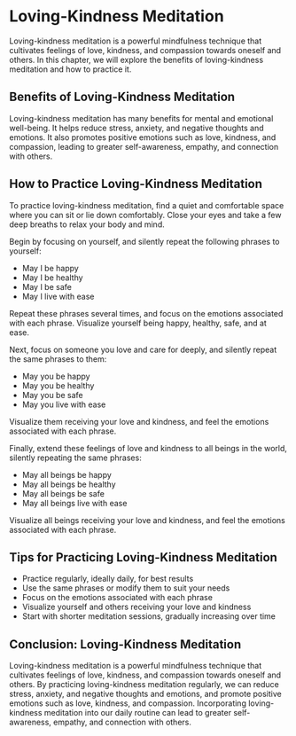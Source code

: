 Loving-Kindness Meditation
====================================================================

Loving-kindness meditation is a powerful mindfulness technique that cultivates feelings of love, kindness, and compassion towards oneself and others. In this chapter, we will explore the benefits of loving-kindness meditation and how to practice it.

Benefits of Loving-Kindness Meditation
--------------------------------------

Loving-kindness meditation has many benefits for mental and emotional well-being. It helps reduce stress, anxiety, and negative thoughts and emotions. It also promotes positive emotions such as love, kindness, and compassion, leading to greater self-awareness, empathy, and connection with others.

How to Practice Loving-Kindness Meditation
------------------------------------------

To practice loving-kindness meditation, find a quiet and comfortable space where you can sit or lie down comfortably. Close your eyes and take a few deep breaths to relax your body and mind.

Begin by focusing on yourself, and silently repeat the following phrases to yourself:

* May I be happy
* May I be healthy
* May I be safe
* May I live with ease

Repeat these phrases several times, and focus on the emotions associated with each phrase. Visualize yourself being happy, healthy, safe, and at ease.

Next, focus on someone you love and care for deeply, and silently repeat the same phrases to them:

* May you be happy
* May you be healthy
* May you be safe
* May you live with ease

Visualize them receiving your love and kindness, and feel the emotions associated with each phrase.

Finally, extend these feelings of love and kindness to all beings in the world, silently repeating the same phrases:

* May all beings be happy
* May all beings be healthy
* May all beings be safe
* May all beings live with ease

Visualize all beings receiving your love and kindness, and feel the emotions associated with each phrase.

Tips for Practicing Loving-Kindness Meditation
----------------------------------------------

* Practice regularly, ideally daily, for best results
* Use the same phrases or modify them to suit your needs
* Focus on the emotions associated with each phrase
* Visualize yourself and others receiving your love and kindness
* Start with shorter meditation sessions, gradually increasing over time

Conclusion: Loving-Kindness Meditation
--------------------------------------

Loving-kindness meditation is a powerful mindfulness technique that cultivates feelings of love, kindness, and compassion towards oneself and others. By practicing loving-kindness meditation regularly, we can reduce stress, anxiety, and negative thoughts and emotions, and promote positive emotions such as love, kindness, and compassion. Incorporating loving-kindness meditation into our daily routine can lead to greater self-awareness, empathy, and connection with others.
